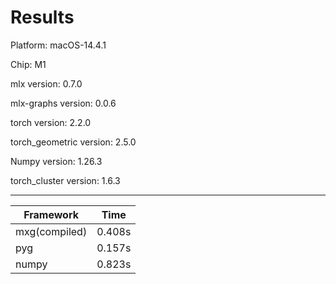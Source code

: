 
# Results

Platform: macOS-14.4.1

Chip: M1

mlx version: 0.7.0

mlx-graphs version: 0.0.6

torch version: 2.2.0

torch_geometric version: 2.5.0

Numpy version: 1.26.3

torch_cluster version: 1.6.3

-----------------------------

| Framework | Time |
| --- | --- |
| mxg(compiled) | 0.408s |
| pyg | 0.157s |
| numpy | 0.823s |
